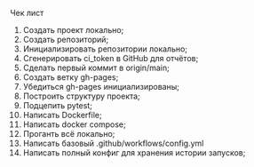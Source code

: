 Чек лист

1. Создать проект локально;
2. Создать репозиторий;
3. Инициализировать репозитории локально;
4. Сгенерировать ci_token в GitHub для отчётов;
5. Сделать первый коммит в origin/main;
6. Создать ветку gh-pages;
7. Убедиться gh-pages инициализированы;
8. Построить структуру проекта;
9. Подцепить pytest;
10. Написать Dockerfile;
11. Написать docker compose;
12. Проганть всё локально;
13. Написать базовый .github/workflows/config.yml
14. Написать полный конфиг для хранения истории запусков;